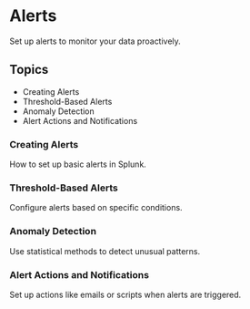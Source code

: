 # Alerts

Set up alerts to monitor your data proactively.

## Topics

- Creating Alerts
- Threshold-Based Alerts
- Anomaly Detection
- Alert Actions and Notifications

### Creating Alerts

How to set up basic alerts in Splunk.

### Threshold-Based Alerts

Configure alerts based on specific conditions.

### Anomaly Detection

Use statistical methods to detect unusual patterns.

### Alert Actions and Notifications

Set up actions like emails or scripts when alerts are triggered.

